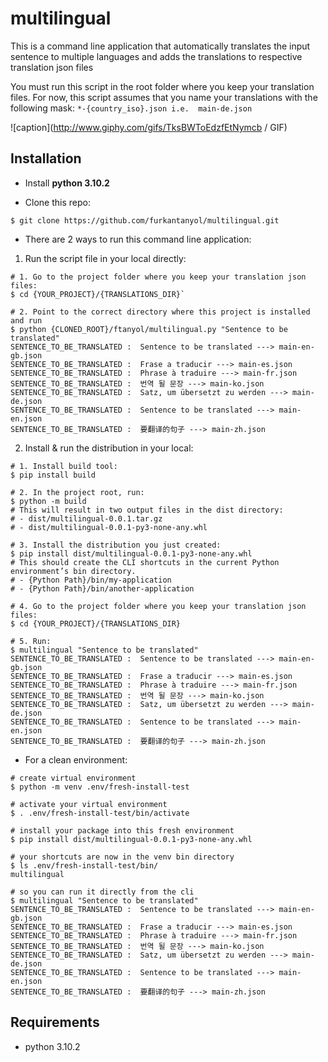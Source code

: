 # multilingual

This is a command line application that automatically translates the input sentence to multiple languages and adds the 
translations to respective translation json files

You must run this script in the root folder where you keep your translation files.
For now, this script assumes that you name your translations with the following mask: `*-{country_iso}.json i.e. 
main-de.json`

![caption](http://www.giphy.com/gifs/TksBWToEdzfEtNymcb / GIF)

## Installation

* Install **python 3.10.2**

* Clone this repo: 
```shell
$ git clone https://github.com/furkantanyol/multilingual.git
```

* There are 2 ways to run this command line application:

1. Run the script file in your local directly:
```shell
# 1. Go to the project folder where you keep your translation json files: 
$ cd {YOUR_PROJECT}/{TRANSLATIONS_DIR}` 

# 2. Point to the correct directory where this project is installed and run 
$ python {CLONED_ROOT}/ftanyol/multilingual.py "Sentence to be translated"
SENTENCE_TO_BE_TRANSLATED :  Sentence to be translated ---> main-en-gb.json
SENTENCE_TO_BE_TRANSLATED :  Frase a traducir ---> main-es.json
SENTENCE_TO_BE_TRANSLATED :  Phrase à traduire ---> main-fr.json
SENTENCE_TO_BE_TRANSLATED :  번역 될 문장 ---> main-ko.json
SENTENCE_TO_BE_TRANSLATED :  Satz, um übersetzt zu werden ---> main-de.json
SENTENCE_TO_BE_TRANSLATED :  Sentence to be translated ---> main-en.json
SENTENCE_TO_BE_TRANSLATED :  要翻译的句子 ---> main-zh.json
```

2. Install & run the distribution in your local:
```shell
# 1. Install build tool: 
$ pip install build

# 2. In the project root, run: 
$ python -m build 
# This will result in two output files in the dist directory: 
# - dist/multilingual-0.0.1.tar.gz 
# - dist/multilingual-0.0.1-py3-none-any.whl

# 3. Install the distribution you just created:
$ pip install dist/multilingual-0.0.1-py3-none-any.whl 
# This should create the CLI shortcuts in the current Python environment’s bin directory.
# - {Python Path}/bin/my-application
# - {Python Path}/bin/another-application

# 4. Go to the project folder where you keep your translation json files: 
$ cd {YOUR_PROJECT}/{TRANSLATIONS_DIR}

# 5. Run:
$ multilingual "Sentence to be translated"
SENTENCE_TO_BE_TRANSLATED :  Sentence to be translated ---> main-en-gb.json
SENTENCE_TO_BE_TRANSLATED :  Frase a traducir ---> main-es.json
SENTENCE_TO_BE_TRANSLATED :  Phrase à traduire ---> main-fr.json
SENTENCE_TO_BE_TRANSLATED :  번역 될 문장 ---> main-ko.json
SENTENCE_TO_BE_TRANSLATED :  Satz, um übersetzt zu werden ---> main-de.json
SENTENCE_TO_BE_TRANSLATED :  Sentence to be translated ---> main-en.json
SENTENCE_TO_BE_TRANSLATED :  要翻译的句子 ---> main-zh.json
```
     
* For a clean environment: 

```shell
# create virtual environment
$ python -m venv .env/fresh-install-test

# activate your virtual environment
$ . .env/fresh-install-test/bin/activate

# install your package into this fresh environment
$ pip install dist/multilingual-0.0.1-py3-none-any.whl

# your shortcuts are now in the venv bin directory
$ ls .env/fresh-install-test/bin/
multilingual

# so you can run it directly from the cli
$ multilingual "Sentence to be translated"
SENTENCE_TO_BE_TRANSLATED :  Sentence to be translated ---> main-en-gb.json
SENTENCE_TO_BE_TRANSLATED :  Frase a traducir ---> main-es.json
SENTENCE_TO_BE_TRANSLATED :  Phrase à traduire ---> main-fr.json
SENTENCE_TO_BE_TRANSLATED :  번역 될 문장 ---> main-ko.json
SENTENCE_TO_BE_TRANSLATED :  Satz, um übersetzt zu werden ---> main-de.json
SENTENCE_TO_BE_TRANSLATED :  Sentence to be translated ---> main-en.json
SENTENCE_TO_BE_TRANSLATED :  要翻译的句子 ---> main-zh.json
```
       

## Requirements

* python 3.10.2